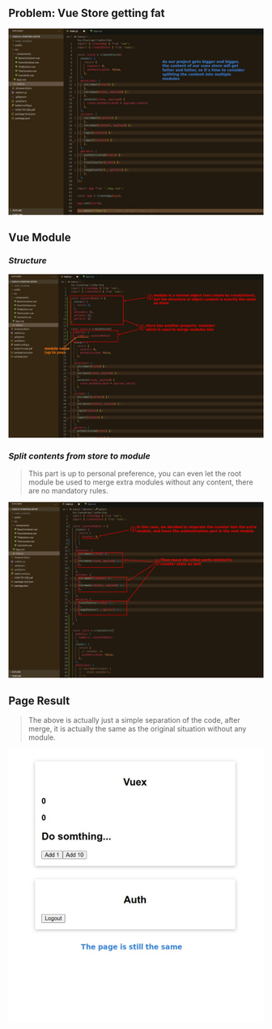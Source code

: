 ## **Problem: Vue Store getting fat**

![Alt problem](pic/01.jpg)

## **Vue Module**

### _Structure_

![Alt module structure](pic/02.jpg)

### _Split contents from store to module_

> This part is up to personal preference, you can even let the root module be used to merge extra modules without any content, there are no mandatory rules.

![Alt splite store contents to module](pic/03.jpg)

## **Page Result**

> The above is actually just a simple separation of the code, after merge, it is actually the same as the original situation without any module.

![Alt page](pic/04.jpg)

